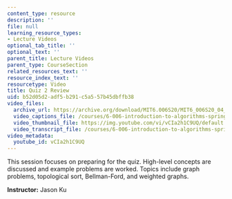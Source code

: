 ```yaml
---
content_type: resource
description: ''
file: null
learning_resource_types:
- Lecture Videos
optional_tab_title: ''
optional_text: ''
parent_title: Lecture Videos
parent_type: CourseSection
related_resources_text: ''
resource_index_text: ''
resourcetype: Video
title: Quiz 2 Review
uid: b52d05d2-adf5-b291-c5a5-57b45dbffb38
video_files:
  archive_url: https://archive.org/download/MIT6.006S20/MIT6_006S20_04_13_Quiz_2_Review_300k.mp4
  video_captions_file: /courses/6-006-introduction-to-algorithms-spring-2020/9207762d9c69594c8aa43d06abc12f12_vCIa2h1C9UQ.vtt
  video_thumbnail_file: https://img.youtube.com/vi/vCIa2h1C9UQ/default.jpg
  video_transcript_file: /courses/6-006-introduction-to-algorithms-spring-2020/975a2c9af7b9610ad121816928b66e1c_vCIa2h1C9UQ.pdf
video_metadata:
  youtube_id: vCIa2h1C9UQ
---
```


This session focuses on preparing for the quiz. High-level concepts are discussed and example problems are worked. Topics include graph problems, topological sort, Bellman-Ford, and weighted graphs.

**Instructor:** Jason Ku